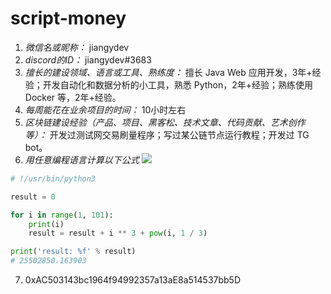 # script-money

1. *微信名或昵称：* jiangydev
2. *discord的ID：* jiangydev#3683
3. *擅长的建设领域、语言或工具、熟练度：* 擅长 Java Web 应用开发，3年+经验；开发自动化和数据分析的小工具，熟悉 Python，2年+经验；熟练使用 Docker 等，2年+经验。
4. *每周能花在业余项目的时间：* 10小时左右
5. *区块链建设经验（产品、项目、黑客松、技术文章、代码贡献、艺术创作等）：* 开发过测试网交易刷量程序；写过某公链节点运行教程；开发过 TG bot。
6. *用任意编程语言计算以下公式*
![](https://latex.codecogs.com/svg.image?\sum_{n=1}^{100}\left&space;(n^{3}-\sqrt[3]{n}&space;\right&space;))

```python
# !/usr/bin/python3

result = 0

for i in range(1, 101):
    print(i)
    result = result + i ** 3 + pow(i, 1 / 3)

print('result: %f' % result)
# 25502850.163903
```
7. 0xAC503143bc1964f94992357a13aE8a514537bb5D
